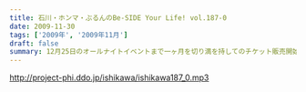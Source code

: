 ```yaml
---
title: 石川・ホンマ・ぶるんのBe-SIDE Your Life! vol.187-0
date: 2009-11-30
tags: ['2009年', '2009年11月']
draft: false
summary: 12月25日のオールナイトイベントまで一ヶ月を切り満を持してのチケット販売開始！！・・・ということで「零号回」として年末のイベントのミドコロをご紹介！番宣番組かっ！NAMAE
---
```


http://project-phi.ddo.jp/ishikawa/ishikawa187_0.mp3
